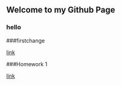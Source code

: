 ## Welcome to my Github Page


### hello
###firstchange

[link](https://moodle.boun.edu.tr/login/login.php)

###Homework 1


[link](file:///Users/halis/Desktop/homework1.html)
